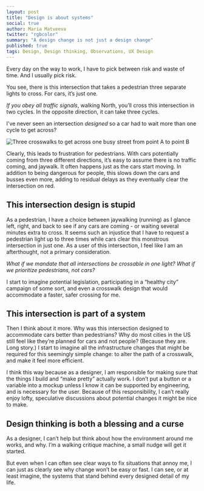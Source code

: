 ```yaml
---
layout: post
title: "Design is about systems"
social: true
author: Maria Matveeva
twitter: "rgbcolor"
summary: "A design change is not just a design change"
published: true
tags: Design, Design thinking, Observations, UX Design
---
```


Every day on the way to work, I have to pick between risk and waste of time. And I usually pick risk. 

You see, there is this intersection that takes a pedestrian three separate lights to cross. For cars, it’s just one. 

*If you obey all traffic signals*, walking North, you’ll cross this intersection in two cycles. In the opposite direction, it can take three cycles.

I've never seen an intersection *designed* so a car had to wait more than one cycle to get across?

![Three crosswalks to get across one busy street from point A to point B](https://i.imgur.com/4ClJOkS.png)

Clearly, this leads to frustration for pedestrians. With cars potentially coming from three different directions, it’s easy to assume there is no traffic coming, and jaywalk. It often happens  just as the cars start moving. In addition to being dangerous for people, this slows down the cars and busses even more, adding to residual delays as they eventually clear the intersection on red.


## This intersection design is stupid

As a pedestrian, I have a choice between jaywalking (running) as I glance left, right, and back to see if any cars are coming - or waiting several minutes extra to cross. It seems such an injustice that I have to request a pedestrian light up to three times while cars clear this monstrous intersection in just one. As a user of this intersection, I feel like I am an afterthought, not a primary consideration. 

*What if we mandate that all intersections be crossable in one light? What if we prioritize pedestrians, not cars?*  

I start to imagine potential legislation, participating in a “healthy city” campaign of some sort, and even a crosswalk design that would accommodate a faster, safer crossing for me.


## This intersection is part of a system

Then I think about it more. Why was this intersection designed to accommodate cars better than pedestrians? Why do most cities in the US still feel like they’re planned for cars and not people? (Because they are. Long story.) I start to imagine all the infrastructure changes that might be required for this seemingly simple change: to alter the path of a crosswalk, and make it feel more efficient.

I think this way because as a designer, I am responsible for making sure that the things I build and “make pretty” actually work. I don’t put a button or a variable into a mockup unless I know it can be supported by engineering, and is necessary for the user. Because of this responsibility, I can’t really enjoy lofty, speculative discussions about potential changes it might be nice to make. 


## Design thinking is both a blessing and a curse

As a designer, I can’t help but think about how the environment around me works, and why. I’m a walking critique machine, a small nudge will get it started.

But even when I can often see clear ways to fix situations that annoy me, I can just as clearly see why change won’t be easy or fast. I can see, or at least imagine, the systems that stand behind every designed detail of my life. 
